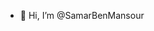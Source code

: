 - 👋 Hi, I’m @SamarBenMansour


<!---
SamarBenMansour/SamarBenMansour is a ✨ special ✨ repository because its `README.md` (this file) appears on your GitHub profile.
You can click the Preview link to take a look at your changes.
--->
